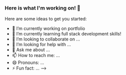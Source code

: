 ### Here is what I'm working on! 👋


Here are some ideas to get you started:

- 🔭 I’m currently working on portfolio
- 🌱 I’m currently learning full stack development skills!
- 👯 I’m looking to collaborate on ...
- 🤔 I’m looking for help with ...
- 💬 Ask me about ...
- 📫 How to reach me: ...
- 😄 Pronouns: ...
- ⚡ Fun fact: ...
-->
